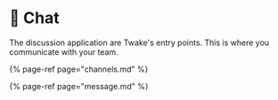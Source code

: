 # 💬 Chat

The discussion application  are Twake's entry points. This is where you communicate with your team.

{% page-ref page="channels.md" %}

{% page-ref page="message.md" %}



